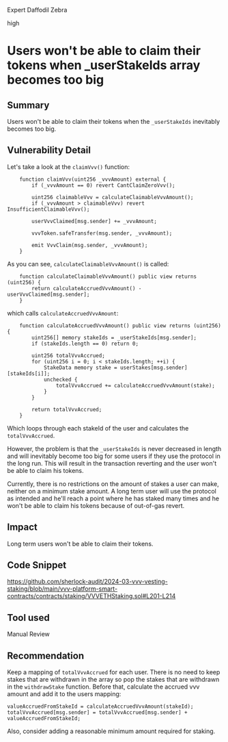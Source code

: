 Expert Daffodil Zebra

high

# Users won't be able to claim their tokens when _userStakeIds array becomes too big

## Summary
Users won't be able to claim their tokens when the `_userStakeIds` inevitably becomes too big.
## Vulnerability Detail
Let's take a look at the `claimVvv()` function:
```solidity
    function claimVvv(uint256 _vvvAmount) external {
        if (_vvvAmount == 0) revert CantClaimZeroVvv();

        uint256 claimableVvv = calculateClaimableVvvAmount();
        if (_vvvAmount > claimableVvv) revert InsufficientClaimableVvv();

        userVvvClaimed[msg.sender] += _vvvAmount;

        vvvToken.safeTransfer(msg.sender, _vvvAmount);

        emit VvvClaim(msg.sender, _vvvAmount);
    }
```
As you can see, `calculateClaimableVvvAmount()` is called:
```solidity
    function calculateClaimableVvvAmount() public view returns (uint256) {
        return calculateAccruedVvvAmount() - userVvvClaimed[msg.sender];
    }
```
which calls `calculateAccruedVvvAmount`:
```solidity
    function calculateAccruedVvvAmount() public view returns (uint256) {
        uint256[] memory stakeIds = _userStakeIds[msg.sender];
        if (stakeIds.length == 0) return 0;

        uint256 totalVvvAccrued;
        for (uint256 i = 0; i < stakeIds.length; ++i) {
            StakeData memory stake = userStakes[msg.sender][stakeIds[i]];
            unchecked {
                totalVvvAccrued += calculateAccruedVvvAmount(stake);
            }
        }

        return totalVvvAccrued;
    }
```
Which loops through each stakeId of the user and calculates the `totalVvvAccrued`. 

However, the problem is that the `_userStakeIds` is never decreased in length and will inevitably become too big for some users if they use the protocol in the long run. This will result in the transaction reverting and the user won't be able to claim his tokens. 

Currently, there is no restrictions on the amount of stakes a user can make, neither on a minimum stake amount. A long term user will use the protocol as intended and he'll reach a point where he has staked many times and he won't be able to claim his tokens because of out-of-gas revert.  
## Impact
Long term users won't be able to claim their tokens.
## Code Snippet
https://github.com/sherlock-audit/2024-03-vvv-vesting-staking/blob/main/vvv-platform-smart-contracts/contracts/staking/VVVETHStaking.sol#L201-L214
## Tool used
Manual Review

## Recommendation
Keep a mapping of `totalVvvAccrued` for each user. There is no need to keep stakes that are withdrawn in the array so pop the stakes that are withdrawn in the `withdrawStake` function. Before that, calculate the accrued vvv amount and add it to the users mapping:
```solidity
valueAccruedFromStakeId = calculateAccruedVvvAmount(stakeId);
totalVvvAccrued[msg.sender] = totalVvvAccrued[msg.sender] + valueAccruedFromStakeId; 
```
Also, consider adding a reasonable minimum amount required for staking. 